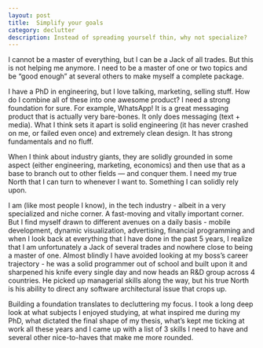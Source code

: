 ```yaml
---
layout: post
title:  Simplify your goals
category: declutter 
description: Instead of spreading yourself thin, why not specialize?
---
```

I cannot be a master of everything, but I can be a Jack of all trades. But this is not helping me anymore. I need to be a master of one or two topics and be “good enough” at several others to make myself a complete package.<!--readmore-->

I have a PhD in engineering, but I love talking, marketing, selling stuff. How do I combine all of these into one awesome product? I need a strong foundation for sure. For example, WhatsApp! It is a great messaging product that is actually very bare-bones. It only does messaging (text + media). What I think sets it apart is solid engineering (it has never crashed on me, or failed even once) and extremely clean design. It has strong fundamentals and no fluff.

When I think about industry giants, they are solidly grounded in some aspect (either engineering, marketing, economics) and then use that as a base to branch out to other fields — and conquer them. I need my true North that I can turn to whenever I want to. Something I can solidly rely upon.

I am (like most people I know), in the tech industry - albeit in a very specialized and niche corner. A fast-moving and vitally important corner. But I find myself drawn to different avenues on a daily basis - mobile development, dynamic visualization, advertising, financial programming and when I look back at everything that I have done in the past 5 years, I realize that I am unfortunately a Jack of several trades and nowhere close to being a master of one. Almost blindly I have avoided looking at my boss’s career trajectory - he was a solid programmer out of school and built upon it and sharpened his knife every single day and now heads an R&D group across 4 countries. He picked up managerial skills along the way, but his true North is his ability to direct any software architectural issue that crops up.

Building a foundation translates to decluttering my focus. I took a long deep look at what subjects I enjoyed studying, at what inspired me during my PhD, what dictated the final shape of my thesis, what’s kept me ticking at work all these years and I came up with a list of 3 skills I need to have and several other nice-to-haves that make me more rounded.
